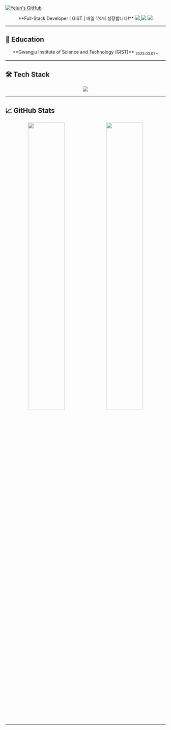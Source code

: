 [![Yejun's GitHub](https://capsule-render.vercel.app/api?type=waving&height=200&color=gradient&customColorList=4&text=Yejun's%20GitHub&fontSize=50&animation=twinkling&fontAlign=73&fontAlignY=38)](https://github.com/BJDG-CM)

<div align="center">
**Full-Stack Developer | GIST | 매일 1%씩 성장합니다!**

<a href="mailto:yejun_lee@gm.gist.ac.kr">
  <img src="https://img.shields.io/badge/GIST Mail-C4473C?style=for-the-badge&logo=mail.ru&logoColor=white">
</a>
<a href="mailto:yejuneric@gmail.com]"><img src="https://img.shields.io/badge/Gmail-EA4335?style=for-the-badge&logo=Gmail&logoColor=white"></a>
<a href="https://github.com/BJDG-CM" target="_blank"><img src="https://img.shields.io/badge/GitHub-181717?style=for-the-badge&logo=GitHub&logoColor=white"></a>

</div>

---

## 🏫 Education

<div align="center">
**Gwangju Institute of Science and Technology (GIST)**  <sub>2025.03.01 ~</sub>
</div>

---

## 🛠 Tech Stack

<div align="center">
  <img src="https://skillicons.dev/icons?i=py,c,html,css,js,ts,nodejs,nestjs,git,github,vscode,visualstudio,latex,obsidian" />
</div>

---

## 📈 GitHub Stats

<div align="center">

<img src="https://github-readme-stats.vercel.app/api?username=BJDG-CM&show_icons=true&theme=aura&hide_border=true&rank_icon=percentile" width="48%"/>
<img src="https://github-readme-stats.vercel.app/api/top-langs/?username=BJDG-CM&layout=compact&theme=aura&hide_border=true&langs_count=6" width="48%"/>
</div>

---


